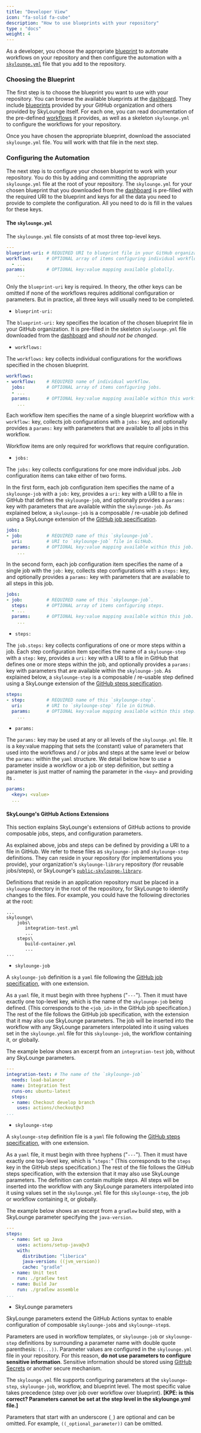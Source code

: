 ```yaml
---
title: "Developer View"
icon: "fa-solid fa-cube"
description: "How to use blueprints with your repository"
type : "docs"
weight: 4
---
```


As a developer, you choose the appropriate [blueprint](https://docs.skylounge.io/concepts#blueprints) to automate workflows on your repository and then configure the automation with a [`skylounge.yml`](https://docs.skylounge.io/concepts#skyloungeyml) file that you add to the repository.

### Choosing the Blueprint

The first step is to choose the blueprint you want to use with your repository. You can browse the available blueprints at the [dashboard](https://dashboard.skylounge.io). They include [blueprints](https://docs.skylounge.io/concepts#blueprints) provided by your GitHub organization and others provided by SkyLounge itself. For each one, you can read documentation of the pre-defined [workflows](https://docs.skylounge.io/concepts#workflow-templates) it provides, as well as a skeleton `skylounge.yml` to configure the workflows for your repository.

Once you have chosen the appropriate blueprint, download the associated `skylounge.yml` file. You will work with that file in the next step.

### Configuring the Automation

The next step is to configure your chosen blueprint to work with your repository. You do this by adding and committing the appropriate `skylounge.yml` file at the root of your repository. The `skylounge.yml` for your chosen blueprint that you downloaded from the [dashboard](https://dashboard.skylounge.io) is pre-filled with the required URI to the blueprint and keys for all the data you need to provide to complete the configuration. All you need to do is fill in the values for these keys.

#### The `skylounge.yml`

The `skylounge.yml` file consists of at most three top-level keys.

```yaml
---
blueprint-uri: # REQUIRED URI to blueprint file in your GitHub organization.
workflows:     # OPTIONAL array of items configuring individual workflows.
  - ...
params:        # OPTIONAL key:value mapping available globally.
    ...
```

Only the `blueprint-uri` key is required. In theory, the other keys can be omitted if none of the workflows requires additional configuration or parameters. But in practice, all three keys will usually need to be completed.

- `blueprint-uri:`

The `blueprint-uri:` key specifies the location of the chosen blueprint file in your GitHub organization. It is pre-filled in the skeleton `skylounge.yml` file downloaded from the [dashboard](https://dashboard.skylounge.io) and *should not be changed*.

- `workflows:`

The `workflows:` key collects individual configurations for the workflows specified in the chosen blueprint.

```yaml
workflows:
- workflow:    # REQUIRED name of individual workflow.
  jobs:        # OPTIONAL array of items configuring jobs.
  - ...
  params:      # OPTIONAL key:value mapping available within this workflow.
    ...
```

Each workflow item specifies the name of a single blueprint workflow with a `workflow:` key, collects job configurations with a `jobs:` key, and optionally provides a `params:` key with parameters that are available to all jobs in this workflow.

Workflow items are only required for workflows that require configuration.

- `jobs:`

The `jobs:` key collects configurations for one more individual jobs. Job configuration items can take either of two forms.

In the first form, each job configuration item specifies the name of a `skylounge-job` with a `job:` key, provides a `uri:` key with a URI to a file in GitHub that defines the `skylounge-job`, and optionally provides a `params:` key with parameters that are available within the `skylounge-job`. As explained below, a `skylounge-job` is a composable / re-usable job defined using a SkyLounge extension of the [GitHub job specification](https://docs.github.com/en/actions/using-workflows/workflow-syntax-for-github-actions#jobsjob_id).

```yaml
jobs:
- job:         # REQUIRED name of this `skylounge-job`.
  uri:         # URI to `skylounge-job` file in GitHub.
  params:      # OPTIONAL key:value mapping available within this job.
    ...
```
In the second form, each job configuration item specifies the name of a single job with the `job:` key, collects step configurations with a `steps:` key, and optionally provides a `params:` key with parameters that are available to all steps in this job.

```yaml
jobs:
- job:         # REQUIRED name of this `skylounge-job`.
  steps:       # OPTIONAL array of items configuring steps.
  - ...
  params:      # OPTIONAL key:value mapping available within this job.
    ...
```

- `steps:`

The `job.steps:` key collects configurations of one or more steps within a job. Each step configuration item specifies the name of a `skylounge-step` with a `step:` key, provides a `uri:` key with a URI to a file in GitHub that defines one or more steps within the job, and optionally provides a `params:` key with parameters that are available within the `skylounge-job`. As explained below, a `skylounge-step` is a composable / re-usable step defined using a SkyLounge extension of the [GitHub steps specification](https://docs.github.com/en/actions/using-workflows/workflow-syntax-for-github-actions#jobsjob_idsteps).

```yaml
steps:
- step:        # REQUIRED name of this `skylounge-step`.
  uri:         # URI to `skylounge-step` file in GitHub.
  params:      # OPTIONAL key:value mapping available within this step.
    ...
```

- `params:`

The `params:` key may be used at any or all levels of the `skylounge.yml` file. It is a key:value mapping that sets the (constant) value of parameters that used into the workflows and / or jobs and steps at the same level or below the `params:` within the `yaml` structure. We detail below how to *use* a parameter inside a workflow or a job or step definition, but *setting* a parameter is just matter of naming the parameter in the `<key>` and providing its <value>.

```yaml
params:
  <key>: <value>
  ...
```

#### SkyLounge's GitHub Actions Extensions

This section explains SkyLounge's extensions of GitHub actions to provide composable jobs, steps, and configuration parameters.

As explained above, jobs and steps can be defined by providing a URI to a file in GitHub. We refer to these files as `skylounge-job` and `skylounge-step` definitions. They can reside in your repository (for implementations you provide), your organization's `skylounge-library` repository (for reusable jobs/steps), or SkyLounge's [`public-skylounge-library`](https://github.com/sky-lounge/public-skylounge-library).

Definitions that reside in an application repository must be placed in a `skylounge` directory in the root of the repository, for SkyLounge to identify changes to the files. For example, you could have the following directories at the root:

```
...
skylounge\
    jobs\
       integration-test.yml
       ...
    steps\
       build-container.yml
       ...
...
```

- `skylounge-job`

A `skylounge-job` definition is a `yaml` file following the [GitHub job specification](https://docs.github.com/en/actions/using-workflows/workflow-syntax-for-github-actions#jobsjob_id), with one extension.

As a `yaml` file, it must begin with three hyphens ("`---`"). Then it must have exactly one top-level key, which is the name of the `skylounge-job` being defined. (This corresponds to the `<job_id>` in the GitHub job specification.) The rest of the file follows the GitHub job specification, with the extension that it may also use SkyLounge parameters. The job will be inserted into the workflow with any SkyLounge parameters interpolated into it using values set in the `skylounge.yml` file for this `skylounge-job`, the workflow containing it, or globally.

The example below shows an excerpt from an `integration-test` job, without any SkyLounge parameters.

```yaml
---
integration-test: # The name of the `skylounge-job`
  needs: load-balancer
  name: Integration Test
  runs-on: ubuntu-latest
  steps:
  - name: Checkout develop branch
    uses: actions/checkout@v3
...
```

- `skylounge-step`

A `skylounge-step` definition file is a `yaml` file following the [GitHub steps specification](https://docs.github.com/en/actions/using-workflows/workflow-syntax-for-github-actions#jobsjob_idsteps), with one extension.

As a `yaml` file, it must begin with three hyphens ("`---`"). Then it must have exactly one top-level key, which is "`steps:`" (This corresponds to the `steps` key in the GitHub steps specification.) The rest of the file follows the GitHub steps specification, with the extension that it may also use SkyLounge parameters. The definition can contain multiple steps. All steps will be inserted into the workflow with any SkyLounge parameters interpolated into it using values set in the `skylounge.yml` file for this `skylounge-step`, the job or workflow containing it, or globally.

The example below shows an excerpt from a `gradlew` build step, with a SkyLounge parameter specifying the `java-version`.

```yaml
---
steps:
  - name: Set up Java
    uses: actions/setup-java@v3
    with:
      distribution: "liberica"
      java-version: ((jvm_version))
      cache: "gradle"
  - name: Unit test
    run: ./gradlew test
  - name: Build Jar
    run: ./gradlew assemble
...
```

- SkyLounge parameters

SkyLounge parameters extend the GitHub Actions syntax to enable configuration of composable `skylounge-job`s and `skylounge-step`s.

Parameters are used in workflow templates, or `skylounge-job` or `skylounge-step` definitions by surrounding a parameter name with double quote parenthesis: `((...))`. Parameter values are configured in the `skylounge.yml` file in your repository. For this reason, **do not use parameters to configure sensitive information**. Sensitive information should be stored using [GitHub Secrets](https://docs.github.com/en/actions/security-guides/encrypted-secrets#using-encrypted-secrets-in-a-workflow) or another secure mechanism.

The `skylounge.yml` file supports configuring parameters at the `skylounge-step`, `skylounge-job`, workflow, and blueprint level. The most specific value takes precedence (step over job over workflow over blueprint). **[KPE: is this correct? Parameters cannot be set at the step level in the skylounge.yml file.]**

Parameters that start with an underscore (`_`) are optional and can be omitted. For example, `((_optional_parameter))` can be omitted.
